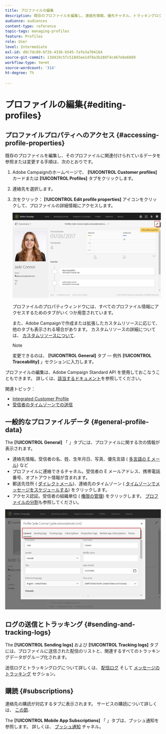 ```yaml
---
title: プロファイルの編集
description: 既存のプロファイルを編集し、連絡先情報、優先チャネル、トラッキングログ、購読などにアクセスする方法について説明します。
audience: audiences
content-type: reference
topic-tags: managing-profiles
feature: Profiles
role: User
level: Intermediate
exl-id: d0c7dc09-6f2b-4336-b545-7afe3a704164
source-git-commit: 13d419c5fc51845ee14f8a3b288f4c467e0a60d9
workflow-type: tm+mt
source-wordcount: '314'
ht-degree: 7%

---
```


# プロファイルの編集{#editing-profiles}

## プロファイルプロパティへのアクセス {#accessing-profile-properties}

既存のプロファイルを編集し、そのプロファイルに関連付けられているデータを参照または変更する手順は、次のとおりです。

1. Adobe Campaignのホームページで、 **[!UICONTROL Customer profiles]** カードまたは **[!UICONTROL Profiles]** タブをクリックします。
1. 連絡先を選択します。
1. 次をクリック： **[!UICONTROL Edit profile properties]** アイコンをクリックして、プロファイルの詳細情報にアクセスします。

   ![](assets/profile_creation2.png)

   プロファイルのプロパティウィンドウには、すべてのプロファイル情報にアクセスするためのタブがいくつか用意されています。

   また、Adobe Campaignで作成または拡張したカスタムリソースに応じて、他のタブも表示される場合があります。 カスタムリソースの詳細については、 [カスタムリソースについて](../../developing/using/data-model-concepts.md).

   >[!NOTE]
   >
   >変更できるのは、 **[!UICONTROL General]** タブ — 例外 **[!UICONTROL Traceability]** 」セクションに入力します。

プロファイルの編集は、Adobe Campaign Standard API を使用しておこなうこともできます。 詳しくは、[該当するドキュメント](../../api/using/updating-profiles.md)を参照してください。

関連トピック：

* [Integrated Customer Profile](../../audiences/using/integrated-customer-profile.md)
* [受信者のタイムゾーンでの送信](../../sending/using/sending-messages-at-the-recipient-s-time-zone.md)

## 一般的なプロファイルデータ {#general-profile-data}

The **[!UICONTROL General]** 「 」タブには、プロファイルに関する次の情報が表示されます。

* 連絡先情報。受信者の名、姓、生年月日、写真、優先言語 ( [多言語の E メール](../../channels/using/creating-a-multilingual-email.md)) など
* プロファイルに連絡できるチャネル。受信者の E メールアドレス、携帯電話番号、オプトアウト情報が含まれます。
* 郵送先住所 ( [ダイレクトメール](../../channels/using/about-direct-mail.md))、連絡先のタイムゾーン ( [タイムゾーンでメッセージをスケジュールする](../../sending/using/sending-messages-at-the-recipient-s-time-zone.md)) をクリックします。
* アクセス認証。受信者の組織単位 ( [権限の管理](../../administration/using/about-access-management.md)) をクリックします。 [プロファイルの分割](../../administration/using/organizational-units.md#partitioning-profiles)も参照してください。

![](assets/profile_creation4.png)

## ログの送信とトラッキング {#sending-and-tracking-logs}

The **[!UICONTROL Sending logs]** および **[!UICONTROL Tracking logs]** タブには、プロファイルに送信された配信のリストと、関連するすべてのトラッキングデータがグループ化されます。

送信ログとトラッキングログについて詳しくは、 [配信ログ](../../sending/using/monitoring-a-delivery.md#delivery-logs) そして [メッセージのトラッキング](../../sending/using/tracking-messages.md) セクション。

## 購読 {#subscriptions}

連絡先の購読が対応するタブに表示されます。 サービスの購読について詳しくは、 [この節](../../audiences/using/about-subscriptions.md).

The **[!UICONTROL Mobile App Subscriptions]** 「 」タブは、プッシュ通知を参照します。 詳しくは、 [プッシュ通知](../../channels/using/about-push-notifications.md) チャネル。
